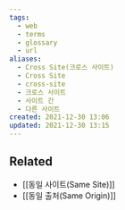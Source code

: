 ```yaml
---
tags:
  - web
  - terms
  - glossary
  - url
aliases:
  - Cross Site(크로스 사이트)
  - Cross Site
  - cross-site
  - 크로스 사이트
  - 사이트 간
  - 다른 사이트
created: 2021-12-30 13:06
updated: 2021-12-30 13:15
---
```


## Related

- [[동일 사이트(Same Site)]]
- [[동일 출처(Same Origin)]]
